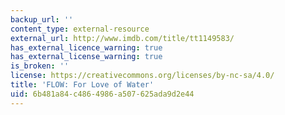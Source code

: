 ```yaml
---
backup_url: ''
content_type: external-resource
external_url: http://www.imdb.com/title/tt1149583/
has_external_licence_warning: true
has_external_license_warning: true
is_broken: ''
license: https://creativecommons.org/licenses/by-nc-sa/4.0/
title: 'FLOW: For Love of Water'
uid: 6b481a84-c486-4986-a507-625ada9d2e44
---
```

